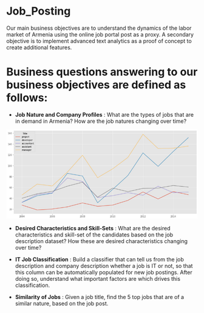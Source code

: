 # Job_Posting

Our main business objectives are to understand the dynamics of the labor market of Armenia using the online job portal post as a proxy. A secondary objective is to implement advanced text analytics as a proof of concept to create additional features.
 
# Business questions answering to our business objectives are defined as follows:

- **Job Nature and Company Profiles** : What are the types of jobs that are in demand in Armenia? How are the job natures changing over time?

![](analysis_graphs\Jobs_demand.png)


- **Desired Characteristics and Skill-Sets** : What are the desired characteristics and skill-set of the candidates based on the job description dataset? How these are desired characteristics changing over time?

- **IT  Job Classification** : Build  a  classifier  that  can  tell  us  from  the  job  description  and  company description whether a job is IT or not, so that this column can be automatically populated for new job postings. After doing so, understand what important factors are which drives this classification.

- **Similarity of Jobs** : Given a job title, find the 5 top jobs that are of a similar nature, based on the job post.
